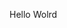 Hello Wolrd




















































































































































































































































































































































































































































































































































































































































































































































































































































































































































































































































































































































































































































































































































































































































































































































































































































































































































































































































































































































































































































































































































































































































































































































































































































































































































































































































































































































































































































































































































































































































